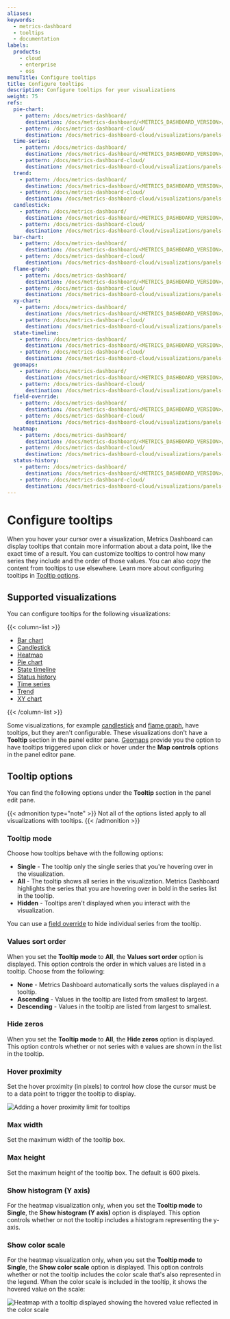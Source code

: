 ```yaml
---
aliases:
keywords:
  - metrics-dashboard
  - tooltips
  - documentation
labels:
  products:
    - cloud
    - enterprise
    - oss
menuTitle: Configure tooltips
title: Configure tooltips
description: Configure tooltips for your visualizations
weight: 75
refs:
  pie-chart:
    - pattern: /docs/metrics-dashboard/
      destination: /docs/metrics-dashboard/<METRICS_DASHBOARD_VERSION>/panels-visualizations/visualizations/pie-chart/
    - pattern: /docs/metrics-dashboard-cloud/
      destination: /docs/metrics-dashboard-cloud/visualizations/panels-visualizations/visualizations/pie-chart/
  time-series:
    - pattern: /docs/metrics-dashboard/
      destination: /docs/metrics-dashboard/<METRICS_DASHBOARD_VERSION>/panels-visualizations/visualizations/time-series/
    - pattern: /docs/metrics-dashboard-cloud/
      destination: /docs/metrics-dashboard-cloud/visualizations/panels-visualizations/visualizations/time-series/
  trend:
    - pattern: /docs/metrics-dashboard/
      destination: /docs/metrics-dashboard/<METRICS_DASHBOARD_VERSION>/panels-visualizations/visualizations/trend/
    - pattern: /docs/metrics-dashboard-cloud/
      destination: /docs/metrics-dashboard-cloud/visualizations/panels-visualizations/visualizations/trend/
  candlestick:
    - pattern: /docs/metrics-dashboard/
      destination: /docs/metrics-dashboard/<METRICS_DASHBOARD_VERSION>/panels-visualizations/visualizations/candlestick/
    - pattern: /docs/metrics-dashboard-cloud/
      destination: /docs/metrics-dashboard-cloud/visualizations/panels-visualizations/visualizations/candlestick/
  bar-chart:
    - pattern: /docs/metrics-dashboard/
      destination: /docs/metrics-dashboard/<METRICS_DASHBOARD_VERSION>/panels-visualizations/visualizations/bar-chart/
    - pattern: /docs/metrics-dashboard-cloud/
      destination: /docs/metrics-dashboard-cloud/visualizations/panels-visualizations/visualizations/bar-chart/
  flame-graph:
    - pattern: /docs/metrics-dashboard/
      destination: /docs/metrics-dashboard/<METRICS_DASHBOARD_VERSION>/panels-visualizations/visualizations/flame-graph/
    - pattern: /docs/metrics-dashboard-cloud/
      destination: /docs/metrics-dashboard-cloud/visualizations/panels-visualizations/visualizations/flame-graph/
  xy-chart:
    - pattern: /docs/metrics-dashboard/
      destination: /docs/metrics-dashboard/<METRICS_DASHBOARD_VERSION>/panels-visualizations/visualizations/xy-chart/
    - pattern: /docs/metrics-dashboard-cloud/
      destination: /docs/metrics-dashboard-cloud/visualizations/panels-visualizations/visualizations/xy-chart/
  state-timeline:
    - pattern: /docs/metrics-dashboard/
      destination: /docs/metrics-dashboard/<METRICS_DASHBOARD_VERSION>/panels-visualizations/visualizations/state-timeline/
    - pattern: /docs/metrics-dashboard-cloud/
      destination: /docs/metrics-dashboard-cloud/visualizations/panels-visualizations/visualizations/state-timeline/
  geomaps:
    - pattern: /docs/metrics-dashboard/
      destination: /docs/metrics-dashboard/<METRICS_DASHBOARD_VERSION>/panels-visualizations/visualizations/geomap/#tooltip
    - pattern: /docs/metrics-dashboard-cloud/
      destination: /docs/metrics-dashboard-cloud/visualizations/panels-visualizations/visualizations/geomap/#tooltip
  field-override:
    - pattern: /docs/metrics-dashboard/
      destination: /docs/metrics-dashboard/<METRICS_DASHBOARD_VERSION>/panels-visualizations/configure-overrides/
    - pattern: /docs/metrics-dashboard-cloud/
      destination: /docs/metrics-dashboard-cloud/visualizations/panels-visualizations/configure-overrides/
  heatmap:
    - pattern: /docs/metrics-dashboard/
      destination: /docs/metrics-dashboard/<METRICS_DASHBOARD_VERSION>/panels-visualizations/visualizations/heatmap/
    - pattern: /docs/metrics-dashboard-cloud/
      destination: /docs/metrics-dashboard-cloud/visualizations/panels-visualizations/visualizations/heatmap/
  status-history:
    - pattern: /docs/metrics-dashboard/
      destination: /docs/metrics-dashboard/<METRICS_DASHBOARD_VERSION>/panels-visualizations/visualizations/status-history/
    - pattern: /docs/metrics-dashboard-cloud/
      destination: /docs/metrics-dashboard-cloud/visualizations/panels-visualizations/visualizations/status-history/
---
```


# Configure tooltips

When you hover your cursor over a visualization, Metrics Dashboard can display tooltips that contain more information about a data point, like the exact time of a result. You can customize tooltips to control how many series they include and the order of those values. You can also copy the content from tooltips to use elsewhere. Learn more about configuring tooltips in [Tooltip options](#tooltip-options).

## Supported visualizations

You can configure tooltips for the following visualizations:

{{< column-list >}}

- [Bar chart](ref:bar-chart)
- [Candlestick](ref:candlestick)
- [Heatmap](ref:heatmap)
- [Pie chart](ref:pie-chart)
- [State timeline](ref:state-timeline)
- [Status history](ref:status-history)
- [Time series](ref:time-series)
- [Trend](ref:trend)
- [XY chart](ref:xy-chart)

{{< /column-list >}}

Some visualizations, for example [candlestick](ref:candlestick) and [flame graph](ref:flame-graph), have tooltips, but they aren't configurable. These visualizations don't have a **Tooltip** section in the panel editor pane. [Geomaps](ref:geomaps) provide you the option to have tooltips triggered upon click or hover under the **Map controls** options in the panel editor pane.

<!-- if we add documentation for treemap, some info will need to be added in the paragraph above -->

## Tooltip options

You can find the following options under the **Tooltip** section in the panel edit pane.

{{< admonition type="note" >}}
Not all of the options listed apply to all visualizations with tooltips.
{{< /admonition >}}

### Tooltip mode

Choose how tooltips behave with the following options:

- **Single** - The tooltip only the single series that you're hovering over in the visualization.
- **All** - The tooltip shows all series in the visualization. Metrics Dashboard highlights the series that you are hovering over in bold in the series list in the tooltip.
- **Hidden** - Tooltips aren't displayed when you interact with the visualization.

You can use a [field override](ref:field-override) to hide individual series from the tooltip.

### Values sort order

When you set the **Tooltip mode** to **All**, the **Values sort order** option is displayed. This option controls the order in which values are listed in a tooltip. Choose from the following:

- **None** - Metrics Dashboard automatically sorts the values displayed in a tooltip.
- **Ascending** - Values in the tooltip are listed from smallest to largest.
- **Descending** - Values in the tooltip are listed from largest to smallest.

### Hide zeros

When you set the **Tooltip mode** to **All**, the **Hide zeros** option is displayed. This option controls whether or not series with `0` values are shown in the list in the tooltip.

### Hover proximity

Set the hover proximity (in pixels) to control how close the cursor must be to a data point to trigger the tooltip to display.

![Adding a hover proximity limit for tooltips](/media/docs/metrics-dashboard/gif-metrics-dashboard-10-4-hover-proximity.gif)

### Max width

Set the maximum width of the tooltip box.

### Max height

Set the maximum height of the tooltip box. The default is 600 pixels.

### Show histogram (Y axis)

For the heatmap visualization only, when you set the **Tooltip mode** to **Single**, the **Show histogram (Y axis)** option is displayed. This option controls whether or not the tooltip includes a histogram representing the y-axis.

### Show color scale

For the heatmap visualization only, when you set the **Tooltip mode** to **Single**, the **Show color scale** option is displayed. This option controls whether or not the tooltip includes the color scale that's also represented in the legend. When the color scale is included in the tooltip, it shows the hovered value on the scale:

![Heatmap with a tooltip displayed showing the hovered value reflected in the color scale](/media/docs/metrics-dashboard/panels-visualizations/screenshot-heatmap-tooltip-color-scale-v11.0.png)
